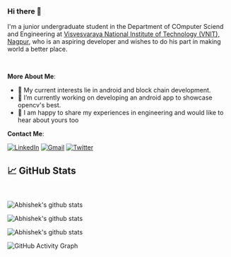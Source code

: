 
### Hi there 👋

I'm a junior undergraduate student in the Department of COmputer Sciend and Engineering at [Visvesvaraya National Institute of Technology (VNIT), Nagpur](http://vnit.ac.in/), who is an aspiring developer and wishes to do his part in making world a better place.

<br>

**More About Me**:

- :rocket: My current interests lie in android and block chain development.
- 🔭 I’m currently working on developing an android app to showcase opencv's best.
- 💬 I am happy to share my experiences in engineering and would like to hear about yours too

**Contact Me**:

[![LinkedIn](https://img.shields.io/badge/LinkedIn-blue?style=for-the-badge&logo=Linkedin&logoColor=white)](https://in.linkedin.com/in/abhk943)
[![Gmail](https://img.shields.io/badge/Gmail-red?style=for-the-badge&logo=gmail&logoColor=white)](mailto:abhk943@gmail.com)
[![Twitter](https://img.shields.io/badge/Twitter-blue?style=for-the-badge&logo=twitter&logoColor=white)](https://twitter.com/abhk943)

## &#x1f4c8; GitHub Stats

<br />
<!--
<p align="left"><img align="left" src="https://github-readme-stats.vercel.app/api/top-langs?username=abhk943&show_icons=true&locale=en&layout=compact&theme=radical" alt="abhk943" /></p>
<p><img align="center" src="https://github-readme-streak-stats.herokuapp.com/?user=abhk943&theme=radical" alt="abhk943" /></p>
-->

![Abhishek's github stats](https://github-readme-stats.vercel.app/api/top-langs?username=abhk943&show_icons=true&locale=en&layout=compact&theme=radical)


![Abhishek's github stats](https://github-readme-streak-stats.herokuapp.com/?user=abhk943&theme=radical)

![Abhishek's github stats](https://github-readme-stats.vercel.app/api?username=abhk943&show_icons=true)


![GitHub Activity Graph](https://activity-graph.herokuapp.com/graph?username=abhk943&bg_color=000000&color=4fff67&line=4fff67&point=ffffff&area=true&hide_border=true)  
